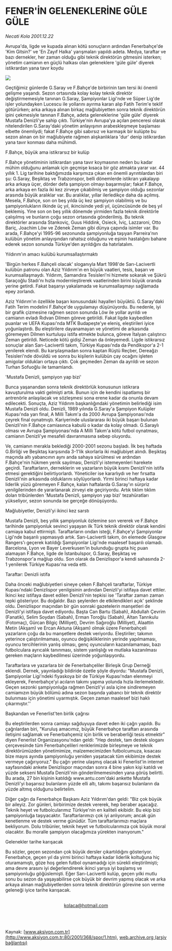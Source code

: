 # FENER'İN GELENEKLERİNE GÜLE GÜLE

*Necati Kola 2001.12.22*

<div>
 <p class="spot">
  Avrupa'da, ligde ve kupada alınan kötü sonuçların ardından Fenerbahçe'de 'Kim Gitsin?' ve 'En Zayıf Halka' yarışmaları yapıldı adeta. Medya, taraftar ve bazı dernekler, her zaman olduğu gibi teknik direktörün gitmesini isterken; yönetim camianın en güçlü halkası olan geleneklere 'güle güle' diyerek istikrardan yana tavır koydu
 </p>
 <p class="metin">
 </p>
 <img border="0" src="/web/20020415204639im_/http://www.aksiyon.com.tr/2001/368/resimler/fener.jpg"/>
 <p class="metin">
  Geçtiğimiz günlerde G.Saray ve F.Bahçe'de birbirinin tam tersi iki önemli gelişme yaşandı. Sezon ortasında kolay kolay teknik direktör değiştirmemesiyle tanınan G.Saray, Şampiyonlar Ligi'nde ve Süper Lig'de işler yolundayken Lucescu ile yollarını ayırma kararı alıp Fatih Terim'e teklif götürürken; arka arkaya alınan birkaç mağlubiyetten sonra teknik direktörün ipini çekmesiyle tanınan F.Bahçe, adeta geleneklerine 'güle güle' diyerek Mustafa Denizli'ye sahip çıktı. Türkiye'nin Avrupa'ya açılan penceresi olarak nitelendirilen G.Saray'daki yönetim anlayışının arabeskleşmeye başlaması elbette önemliydi; fakat F.Bahçe gibi sabırsız ve karmaşık bir kulüpte bu sezon alınan on bir mağlubiyete rağmen alışkanlıklara 'dur' denip istikrardan yana tavır konması daha mühimdi.
 </p>
 <p class="metin">
  F.Bahçe, büyük ama istikrarsız bir kulüp
 </p>
 <p class="metin">
  F.Bahçe yönetiminin istikrardan yana tavır koymasının neden bu kadar mühim olduğunu anlamak için geçmişe kısaca bir göz atmakta yarar var. 44 yıllık 1. Lig tarihine baktığımızda karşımıza çıkan en önemli ayrıntılardan biri şu: G.Saray, Beşiktaş ve Trabzonspor, belli dönemlerde istikrarı yakalayıp arka arkaya üçer, dörder defa şampiyon olmayı başarmışlar; fakat F.Bahçe, arka arkaya en fazla iki kez zirveye çıkabilmiş ve şampiyon olduğu sezonlar arasında büyük aralıklar var. Bu aralıklar, yıllar ilerledikçe daha da açılmış. Mesela, F.Bahçe, son on beş yılda üç kez şampiyon olabilmiş ve bu şampiyonlukların ilkinde üç yıl, ikincisinde yedi yıl, üçüncüsünde de beş yıl beklemiş. Yine son on beş yıllık dönemde yirmiden fazla teknik direktörle çalışılmış ve bunların çoğu sezon ortasında gönderilmiş. Bu teknik direktörler arasında Stankoviç, Guus Hiddink, Osieck, İviç, Lazzaroni, Otto Bariç, Joachim Löw ve Zdenek Zeman gibi dünya çapında isimler var. Bu arada, F.Bahçe'yi 1995-96 sezonunda şampiyonluğa taşıyan Parreira'nın kulübün yönetim anlayışından rahatsız olduğunu ve eşinin hastalığını bahane ederek sezon sonunda Türkiye'den ayrıldığını da hatırlatalım.
 </p>
 <p class="metin">
  Yıldırım'ın amacı kulübü kurumsallaştırmaktı
 </p>
 <p class="metin">
  'Birgün herkes F.Bahçeli olacak' sloganıyla Mart 1998'de Sarı-Lacivertli kulübün patronu olan Aziz Yıldırım'ın en büyük vaatleri, tesis, başarı ve kurumsallaşmaydı. Yıldırım, Samandıra Tesisleri'ni hizmete sokarak ve Şükrü Saraçoğlu Stadı'nı hızla modernleştirerek vaatlerinden birini büyük oranda yerine getirdi. Fakat başarıyı yakalamada ve kurumsallaşmayı sağlamada epey zorlandı.
 </p>
 <p class="metin">
  Aziz Yıldırım'ın özellikle başarı konusundaki hayalleri büyüktü. G.Saray'daki Fatih Terim modelini F.Bahçe'de uygulamayı düşünüyordu. Bu nedenle, iyi bir grafik çizmesine rağmen sezon sonunda Löw ile yollar ayrıldı ve camianın evladı Rıdvan Dilmen göreve getirildi. Fakat ligde kaybedilen puanlar ve UEFA Kupası'nda MTK Budapeşte'ye eleniş, eleştirileri iyice yoğunlaştırdı. Bu eleştirilere dayanamayan ve yönetimi de arkasında göremeyen Dilmen kurtuluşu istifa etmekte bulunca, göreve İtalyan çalıştırıcı Zeman getirildi. Neticede kötü gidişi Zeman da önleyemedi. Ligde istikrarsız sonuçlar alan Sarı-Lacivertli takım, Türkiye Kupası'nda da Pendikspor'a 2-1 yenilerek elendi. Bu karşılaşmadan sonra kaptan Rüştü Reçber, Dereağzı Tesisleri'nde dövüldü ve sonra bu kişilerin kulübün çay ocağını işleten amigolar oldukları ortaya çıktı. Çok geçmeden Zeman da ayrıldı ve sezon Turhan Sofuoğlu ile tamamlandı.
 </p>
 <p class="metin">
  'Mustafa Denizli, şampiyon yap bizi'
 </p>
 <p class="metin">
  Bunca yaşanandan sonra teknik direktörlük konusunun istikrara kavuşturulma vakti gelmişti artık. Bunun için de kendini ispatlamış bir antrenörle anlaşılacak ve sözleşmesi sona erene kadar da onunla devam edilecekti. Sonuçta, Aziz Yıldırım başkanlığındaki yönetimin belirlediği isim Mustafa Denizli oldu. Denizli, 1989 yılında G.Saray'a Şampiyon Kulüpler Kupası'nda yarı final, A Milli Takım'a da 2000 Avrupa Şampiyonası'nda çeyrek final oynatmıştı. Kariyerinde uluslararası iki büyük başarı bulunan Denizli'nin F.Bahçe camiasınca kabulü o kadar da kolay olmadı. G.Saraylı olması ve Avrupa Şampiyonası'nda A Milli Takım'a kötü futbol oynatması, camianın Denizli'ye mesafeli davranmasına sebep oluyordu.
 </p>
 <p class="metin">
  Ve, camianın merakla beklediği 2000-2001 sezonu başladı. İlk beş haftada G.Birliği ve Beşiktaş karşısında 3-1'lik skorlarla iki mağlubiyet alındı. Beşiktaş maçında altı yabancının aynı anda sahaya sürülmesi ve ardından F.Bahçe'nin hükmen yenik sayılması, Denizli'yi istemeyenleri harekete geçirdi. Taraftarların, derneklerin ve yazarların büyük kısmı Denizli'nin istifa etmesi gerektiğini belirtiyorlardı. Yöneticiler ise kararlıydı ve her fırsatta Denizli'nin arkasında olduklarını söylüyorlardı. Yirmi birinci haftaya kadar liderlik yüzü göremeyen F.Bahçe, kalan haftalarda G.Saray'ın sürpriz yenilgilerinden de yararlanarak zirveyi ele geçiriyordu. Artık tıklım tıklım dolan tribünlerden 'Mustafa Denizli, şampiyon yap bizi' tezahüratları yükseliyor, sezon sonunda ise gerçeğe dönüşüyordu.
 </p>
 <p class="metin">
  Mağlubiyetler, Denizli'yi ikinci kez sarstı
 </p>
 <p class="metin">
  Mustafa Denizli, beş yıllık şampiyonluk özlemine son vererek ve F.Bahçe tarihinde şampiyonluk sevinci yaşayan ilk Türk teknik direktör olarak kendini camiaya kabul ettirmişti. Taraftarların ondan isteği, F.Bahçe'yi Şampiyonlar Ligi'nde başarılı yapmasıydı artık. Sarı-Lacivertli takım, ön elemede Glasgow Rangers'ı geçerek katıldığı Şampiyonlar Ligi'nde maalesef başarılı olamadı. Barcelona, Lyon ve Bayer Leverkusen'in bulunduğu grupta hiç puan alamayan F.Bahçe, ligde de İstanbulspor, G.Saray, Beşiktaş ve Trabzonspor'a mağlup oldu. Son olarak da Denizlispor'a kendi sahasında 2-1 yenilerek Türkiye Kupası'na veda etti.
 </p>
 <p class="metin">
  Taraftar: Denizli istifa
 </p>
 <p class="metin">
  Daha önceki mağlubiyetleri sineye çeken F.Bahçeli taraftarlar, Türkiye Kupası'ndaki Denizlispor yenilgisinin ardından Denizli'yi istifaya davet ettiler. İkinci kez istifaya davet edilen Denizli'nin tepkisi ise 'Taraftar zaman zaman tepki gösteriyor. Bu doğaldır. Bazı şeylerden de etkilendikleri açık' şeklinde oldu. Denizlispor maçından bir gün sonraki gazetelerin manşetleri de Denizli'yi istifaya davet ediyordu. Başta Can Bartu (Sabah), Abdullah Çevrim (Fanatik), Selim Soydan (Sabah), Erman Toroğlu (Sabah), Altan Tanrıkulu (Fotomaç), Gürcan Bilgiç (Milliyet), Devrim Sağıroğlu (Milliyet), Alaattin Metin (Akşam) ve Ercan Aktuna (Akşam) olmak üzere Fenerbahçeli yazarların çoğu da bu manşetlere destek veriyordu. Eleştiriler; takımın yeterince çalıştırılmaması, oyuncu değişikliklerinin yerinde yapılmaması, oyuncu tercihlerinin yanlış olması, genç oyuncuların kazanılamaması, bazı futbolculara ayrıcalık tanınması, sistem yanlışlığı ve mutlaka kazanılması gereken maçların kaybedilmesi üzerinde yoğunlaşıyordu.
 </p>
 <p class="metin">
  Taraftarlara ve yazarlara bir de Fenerbahçeliler Birleşik Grup Derneği eklendi. Dernek, yayınladığı bildiride özetle şöyle diyordu: "Mustafa Denizli, Şampiyonlar Ligi'ndeki fiyaskoya bir de Türkiye Kupası'ndan elenmeyi ekleyerek, Fenerbahçe'yi acıların takımı yapma yolunda hızla ilerlemektedir. Geçen sezonki şampiyonluğa rağmen Denizli'yi asla içine sindiremeyen camiamızın büyük bölümü adına sezon başında yabancı bir teknik direktör bulunması için yönetimi uyarmıştık. Geçen zaman maalesef bizi haklı çıkarmıştır.''
 </p>
 <p class="metin">
  Başkandan ve Fenerlist'ten birlik çağrısı
 </p>
 <p class="metin">
  Bu eleştirilerden sonra camiayı sağduyuya davet eden iki çağrı yapıldı. Bu çağrılardan biri, "Kuruluş amacımız, büyük Fenerbahçe taraftarı arasında iletişimi sağlamak ve Fenerbahçemiz için birlik ve beraberliği tesis etmektir" diyen Fenerlist Organizasyonu'ndan geldi: "Hep destek, tam destek sloganı çerçevesinde tüm Fenerbahçelileri renklerimizde birleşmeye ve teknik direktörümüzden yönetimimize, malzemecimizden futbolcumuza, kısacası bize mayıs ayında şampiyonluğu yeniden yaşatacak tüm ekibimize destek vermeye çağırıyoruz." Bu çağrı yerine ulaşmış olacak ki Fenerlist'in internet sayfasındaki ankete Denizlispor maçından sonra 4 bine yakın kişi katıldı ve yüzde sekseni Mustafa Denizli'nin gönderilmemesinden yana görüş belirtti. Bu arada, 27 bin kişinin katıldığı www.antu.com'daki ankette Mustafa Denizli'yi başarısız bulanların yüzde elli altı, takımı başarısız bulanların da yüzde altmış olduğunu belirtelim.
 </p>
 <p class="metin">
  Diğer çağrı da Fenerbahçe Başkanı Aziz Yıldırım'dan geldi: "Biz çok büyük bir aileyiz. Zor günleri, birbirimize destek vererek, hep beraber aşacağız. Teknik heyet ve futbolcularımız Türkiye'nin en kaliteli ekibidir. Bu ekip bizi şampiyonluğa taşıyacaktır. Taraftarlarımızı çok iyi anlıyorum; ancak gün kenetlenme ve destek verme günüdür. Tüm taraftarlarımızı maçlara bekliyorum. Dolu tribünler, teknik heyet ve futbolcularımıza çok büyük moral olacaktır. Bu moralle şampiyon olacağımıza yürekten inanıyorum."
 </p>
 <p class="metin">
  Gelenekler tarihe karışacak
 </p>
 <p class="metin">
  Bu sözler, geçen sezondan çok büyük dersler çıkartıldığını gösteriyor. Fenerbahçe, geçen yıl da yirmi birinci haftaya kadar liderlik koltuğuna hiç oturamamıştı, göze hoş gelen futbol oynamadığı için sürekli eleştirilmişti; ama devre arasını iyi değerlendirerek ikinci yarıya iyi başlamış ve şampiyonluğu göğüslemişti. Eğer Sarı-Lacivertli kulüp, geçen yılki mutlu sonu bu sezon da yaşayabilirse çok büyük bir devrim yapmış olacak ve arka arkaya alınan mağlubiyetlerden sonra teknik direktörün görevine son verme geleneği iyice tarihe karışacak.
 </p>
 <br/>
 <center>
  <a class="anaorta" href="http://web.archive.org/web/20020415204639/mailto:kolaca@hotmail.com">
   kolaca@hotmail.com
  </a>
 </center>
 <br/>
 <br/>
 <br/>
</div>

Kaynak: [www.aksiyon.com.tr](http://www.aksiyon.com.tr:80/2001/368/spor/1.htm), [web.archive.org (arşiv bağlantısı)](http://web.archive.org/web/20020415204639/http://www.aksiyon.com.tr:80/2001/368/spor/1.htm)

